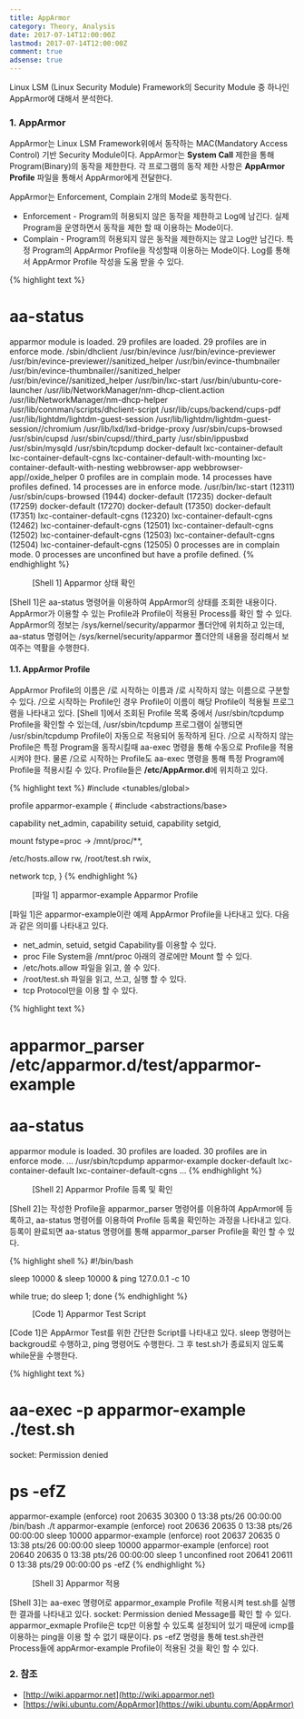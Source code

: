 ```yaml
---
title: AppArmor
category: Theory, Analysis
date: 2017-07-14T12:00:00Z
lastmod: 2017-07-14T12:00:00Z
comment: true
adsense: true
---
```


Linux LSM (Linux Security Module) Framework의 Security Module 중 하나인 AppArmor에 대해서 분석한다.

### 1. AppArmor

AppArmor는 Linux LSM Framework위에서 동작하는 MAC(Mandatory Access Control) 기반 Security Module이다. AppArmor는 **System Call** 제한을 통해 Program(Binary)의 동작을 제한한다. 각 프로그램의 동작 제한 사항은 **AppArmor Profile** 파일을 통해서 AppArmor에게 전달한다.

AppArmor는 Enforcement, Complain 2개의 Mode로 동작한다.
* Enforcement - Program의 허용되지 않은 동작을 제한하고 Log에 남긴다. 실제 Program을 운영하면서 동작을 제한 할 때 이용하는 Mode이다.
* Complain - Program의 허용되지 않은 동작을 제한하지는 않고 Log만 남긴다. 특정 Program의 AppArmor Profile을 작성할때 이용하는 Mode이다. Log를 통해서 AppArmor Profile 작성을 도움 받을 수 있다.

{% highlight text %}
# aa-status
apparmor module is loaded.
29 profiles are loaded.
29 profiles are in enforce mode.
   /sbin/dhclient
   /usr/bin/evince
   /usr/bin/evince-previewer
   /usr/bin/evince-previewer//sanitized_helper
   /usr/bin/evince-thumbnailer
   /usr/bin/evince-thumbnailer//sanitized_helper
   /usr/bin/evince//sanitized_helper
   /usr/bin/lxc-start
   /usr/bin/ubuntu-core-launcher
   /usr/lib/NetworkManager/nm-dhcp-client.action
   /usr/lib/NetworkManager/nm-dhcp-helper
   /usr/lib/connman/scripts/dhclient-script
   /usr/lib/cups/backend/cups-pdf
   /usr/lib/lightdm/lightdm-guest-session
   /usr/lib/lightdm/lightdm-guest-session//chromium
   /usr/lib/lxd/lxd-bridge-proxy
   /usr/sbin/cups-browsed
   /usr/sbin/cupsd
   /usr/sbin/cupsd//third_party
   /usr/sbin/ippusbxd
   /usr/sbin/mysqld
   /usr/sbin/tcpdump
   docker-default
   lxc-container-default
   lxc-container-default-cgns
   lxc-container-default-with-mounting
   lxc-container-default-with-nesting
   webbrowser-app
   webbrowser-app//oxide_helper
0 profiles are in complain mode.
14 processes have profiles defined.
14 processes are in enforce mode.
   /usr/bin/lxc-start (12311)
   /usr/sbin/cups-browsed (1944)
   docker-default (17235)
   docker-default (17259)
   docker-default (17270)
   docker-default (17350)
   docker-default (17351)
   lxc-container-default-cgns (12320)
   lxc-container-default-cgns (12462)
   lxc-container-default-cgns (12501)
   lxc-container-default-cgns (12502)
   lxc-container-default-cgns (12503)
   lxc-container-default-cgns (12504)
   lxc-container-default-cgns (12505)
0 processes are in complain mode.
0 processes are unconfined but have a profile defined.
{% endhighlight %}
<figure>
<figcaption class="caption">[Shell 1] Apparmor 상태 확인</figcaption>
</figure>

[Shell 1]은 aa-status 명령어을 이용하여 AppArmor의 상태를 조회한 내용이다. AppArmor가 이용할 수 있는 Profile과 Profile이 적용된 Process를 확인 할 수 있다. AppArmor의 정보는 /sys/kernel/security/apparmor 폴더안에 위치하고 있는데, aa-status 명령어는 /sys/kernel/security/apparmor 폴더안의 내용을 정리해서 보여주는 역활을 수행한다.

#### 1.1. AppArmor Profile

AppArmor Profile의 이름은 /로 시작하는 이름과 /로 시작하지 않는 이름으로 구분할 수 있다. /으로 시작하는 Profile인 경우 Profile이 이름이 해당 Profile이 적용될 프로그램을 나타내고 있다. [Shell 1]에서 조회된 Profile 목록 중에서 /usr/sbin/tcpdump Profile을 확인할 수 있는데, /usr/sbin/tcpdump 프로그램이 실행되면 /usr/sbin/tcpdump Profile이 자동으로 적용되어 동작하게 된다. /으로 시작하지 않는 Profile은 특정 Program을 동작시킬때 aa-exec 명령을 통해 수동으로 Profile을 적용시켜야 한다. 물론 /으로 시작하는 Profile도 aa-exec 명령을 통해 특정 Program에 Profile을 적용시킬 수 있다. Profile들은 **/etc/AppArmor.d**에 위치하고 있다.

{% highlight text %}
#include <tunables/global>

profile apparmor-example {
  #include <abstractions/base>

  capability net_admin,
  capability setuid,
  capability setgid,

  mount fstype=proc -> /mnt/proc/**,

  /etc/hosts.allow rw,
  /root/test.sh rwix,

  network tcp,
}
{% endhighlight %}
<figure>
<figcaption class="caption">[파일 1] apparmor-example Apparmor Profile</figcaption>
</figure>

[파일 1]은 apparmor-example이란 예제 AppArmor Profile을 나타내고 있다. 다음과 같은 의미를 나타내고 있다.

* net_admin, setuid, setgid Capability를 이용할 수 있다.
* proc File System을 /mnt/proc 아래의 경로에만 Mount 할 수 있다.
* /etc/hots.allow 파일을 읽고, 쓸 수 있다.
* /root/test.sh 파일을 읽고, 쓰고, 실행 할 수 있다.
* tcp Protocol만을 이용 할 수 있다.

{% highlight text %}
# apparmor_parser /etc/apparmor.d/test/apparmor-example
# aa-status
apparmor module is loaded.
30 profiles are loaded.
30 profiles are in enforce mode.
...
   /usr/sbin/tcpdump
   apparmor-example
   docker-default
   lxc-container-default
   lxc-container-default-cgns
...
{% endhighlight %}
<figure>
<figcaption class="caption">[Shell 2] Apparmor Profile 등록 및 확인</figcaption>
</figure>

[Shell 2]는 작성한 Profile을 apparmor_parser 명령어를 이용하여 AppArmor에 등록하고, aa-status 명령어를 이용하여 Profile 등록을 확인하는 과정을 나타내고 있다. 등록이 완료되면 aa-status 명령어를 통해 apparmor_parser Profile을 확인 할 수 있다.

{% highlight shell %}
#!/bin/bash

sleep 10000 &
sleep 10000 &
ping 127.0.0.1 -c 10

while true; do sleep 1; done
{% endhighlight %}
<figure>
<figcaption class="caption">[Code 1] Apparmor Test Script</figcaption>
</figure>

[Code 1]은 AppArmor Test를 위한 간단한 Script를 나타내고 있다. sleep 명령어는 backgroud로 수행하고, ping 명령어도 수행한다. 그 후 test.sh가 종료되지 않도록 while문을 수행한다.

{% highlight text %}
# aa-exec -p apparmor-example ./test.sh
socket: Permission denied

# ps -efZ
apparmor-example (enforce)      root     20635 30300  0 13:38 pts/26   00:00:00 /bin/bash ./t
apparmor-example (enforce)      root     20636 20635  0 13:38 pts/26   00:00:00 sleep 10000
apparmor-example (enforce)      root     20637 20635  0 13:38 pts/26   00:00:00 sleep 10000
apparmor-example (enforce)      root     20640 20635  0 13:38 pts/26   00:00:00 sleep 1
unconfined                      root     20641 20611  0 13:38 pts/29   00:00:00 ps -efZ
{% endhighlight %}
<figure>
<figcaption class="caption">[Shell 3] Apparmor 적용</figcaption>
</figure>

[Shell 3]는 aa-exec 명령어로 apparmor_example Profile 적용시켜 test.sh를 실행한 결과를 나타내고 있다.  socket: Permission denied Message를 확인 할 수 있다. apparmor_exmaple Profile은 tcp만 이용할 수 있도록 설정되어 있기 때문에 icmp를 이용하는 ping을 이용 할 수 없기 때문이다. ps -efZ 명령을 통해 test.sh관련 Process들에 appArmor-example Profile이 적용된 것을 확인 할 수 있다.

### 2. 참조

* [http://wiki.apparmor.net](http://wiki.apparmor.net)
* [https://wiki.ubuntu.com/AppArmor](https://wiki.ubuntu.com/AppArmor)
